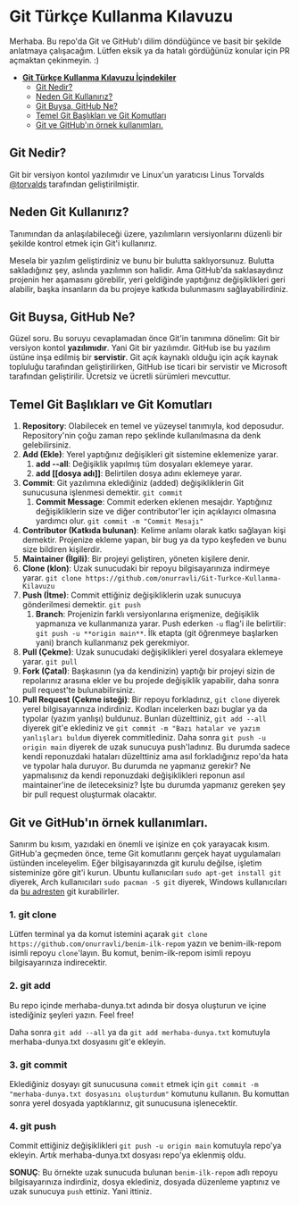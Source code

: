 # **Git Türkçe Kullanma Kılavuzu**

Merhaba. Bu repo'da Git ve GitHub'ı dilim döndüğünce ve basit bir şekilde anlatmaya çalışacağım. Lütfen eksik ya da hatalı gördüğünüz konular için PR açmaktan çekinmeyin. :)

- [**Git Türkçe Kullanma Kılavuzu İçindekiler**](#--git-t-rk-e-kullanma-k-lavuzu--)
  - [Git Nedir?](#git-nedir-)
  - [Neden Git Kullanırız?](#neden-git-kullan-r-z-)
  - [Git Buysa, GitHub Ne?](#git-buysa--github-ne-)
  - [Temel Git Başlıkları ve Git Komutları](#temel-git-ba-l-klar--ve-git-komutlar-)
  - [Git ve GitHub'ın örnek kullanımları.](#git-ve-github--n--rnek-kullan-mlar-)

## Git Nedir?

Git bir versiyon kontol yazılımıdır ve Linux'un yaratıcısı Linus Torvalds [@torvalds](https://github.com/torvalds) tarafından geliştirilmiştir.

## Neden Git Kullanırız?

Tanımından da anlaşılabileceği üzere, yazılımların versiyonlarını düzenli bir şekilde kontrol etmek için Git'i kullanırız.

Mesela bir yazılım geliştirdiniz ve bunu bir bulutta saklıyorsunuz. Bulutta sakladığınız şey, aslında yazılımın son halidir. Ama GitHub'da saklasaydınız projenin her aşamasını görebilir, yeri geldiğinde yaptığınız değişiklikleri geri alabilir, başka insanların da bu projeye katkıda bulunmasını sağlayabilirdiniz.

## Git Buysa, GitHub Ne?

Güzel soru. Bu soruyu cevaplamadan önce Git'in tanımına dönelim: Git bir versiyon kontol **yazılımıdır**. Yani Git bir yazılımdır. GitHub ise bu yazılım üstüne inşa edilmiş bir **servistir**. Git açık kaynaklı olduğu için açık kaynak topluluğu tarafından geliştirilirken, GitHub ise ticari bir servistir ve Microsoft tarafından geliştirilir. Ücretsiz ve ücretli sürümleri mevcuttur.

## Temel Git Başlıkları ve Git Komutları

1. **Repository**: Olabilecek en temel ve yüzeysel tanımıyla, kod deposudur. Repository'nin çoğu zaman repo şeklinde kullanılmasına da denk gelebilirsiniz.
2. **Add (Ekle)**: Yerel yaptığınız değişikleri git sistemine eklemenize yarar.
   1. **add --all**: Değişiklik yapılmış tüm dosyaları eklemeye yarar.
   2. **add [[dosya adı]]**: Belirtilen dosya adını eklemeye yarar.
3. **Commit**: Git yazılımına eklediğiniz (added) değişikliklerin Git sunucusuna işlenmesi demektir. `git commit`
   1. **Commit Message**: Commit ederken eklenen mesajdır. Yaptığınız değişikliklerin size ve diğer contributor'ler için açıklayıcı olmasına yardımcı olur. `git commit -m "Commit Mesajı"`
4. **Contributor (Katkıda bulunan)**: Kelime anlamı olarak katkı sağlayan kişi demektir. Projenize ekleme yapan, bir bug ya da typo keşfeden ve bunu size bildiren kişilerdir.
5. **Maintainer (İlgili)**: Bir projeyi geliştiren, yöneten kişilere denir.
6. **Clone (klon)**: Uzak sunucudaki bir repoyu bilgisayarınıza indirmeye yarar. `git clone https://github.com/onurravli/Git-Turkce-Kullanma-Kilavuzu`
7. **Push (İtme)**: Commit ettiğiniz değişikliklerin uzak sunucuya gönderilmesi demektir. `git push`
   1. **Branch**: Projenizin farklı versiyonlarına erişmenize, değişiklik yapmanıza ve kullanmanıza yarar. Push ederken `-u` flag'i ile belirtilir: `git push -u **origin main**`. İlk etapta (git öğrenmeye başlarken yani) branch kullanmanız pek gerekmiyor.
8. **Pull (Çekme)**: Uzak sunucudaki değişiklikleri yerel dosyalara eklemeye yarar. `git pull`
9. **Fork (Çatal)**: Başkasının (ya da kendinizin) yaptığı bir projeyi sizin de repolarınız arasına ekler ve bu projede değişiklik yapabilir, daha sonra pull request'te bulunabilirsiniz.
10. **Pull Request (Çekme isteği)**: Bir repoyu forkladınız, `git clone` diyerek yerel bilgisayarınıza indirdiniz. Kodları incelerken bazı buglar ya da typolar (yazım yanlışı) buldunuz. Bunları düzelttiniz, `git add --all` diyerek git'e eklediniz ve `git commit -m "Bazı hatalar ve yazım yanlışları buldum` diyerek commitlediniz. Daha sonra `git push -u origin main` diyerek de uzak sunucuya push'ladınız. Bu durumda sadece kendi reponuzdaki hataları düzelttiniz ama asıl forkladığınız repo'da hata ve typolar hala duruyor. Bu durumda ne yapmanız gerekir? Ne yapmalısınız da kendi reponuzdaki değişiklikleri reponun asıl maintainer'ine de ileteceksiniz? İşte bu durumda yapmanız gereken şey bir pull request oluşturmak olacaktır.

## Git ve GitHub'ın örnek kullanımları.

Sanırım bu kısım, yazıdaki en önemli ve işinize en çok yarayacak kısım. GitHub'a geçmeden önce, teme Git komutlarını gerçek hayat uygulamaları üstünden inceleyelim. Eğer bilgisayarınızda git kurulu değilse, işletim sisteminize göre git'i kurun. Ubuntu kullanıcıları `sudo apt-get install git` diyerek, Arch kullanıcıları `sudo pacman -S git` diyerek, Windows kullanıcıları da [bu adresten](https://git-scm.com/download/win) git kurabilirler.

### 1. git clone

Lütfen terminal ya da komut istemini açarak `git clone https://github.com/onurravli/benim-ilk-repom` yazın ve benim-ilk-repom isimli repoyu `clone`'layın. Bu komut, benim-ilk-repom isimli repoyu bilgisayarınıza indirecektir.

### 2. git add

Bu repo içinde merhaba-dunya.txt adında bir dosya oluşturun ve içine istediğiniz şeyleri yazın. Feel free!

Daha sonra `git add --all` ya da `git add merhaba-dunya.txt` komutuyla merhaba-dunya.txt dosyasını git'e ekleyin.

### 3. git commit

Eklediğiniz dosyayı git sunucusuna `commit` etmek için `git commit -m "merhaba-dunya.txt dosyasını oluşturdum"` komutunu kullanın. Bu komuttan sonra yerel dosyada yaptıklarınız, git sunucusuna işlenecektir.

### 4. git push

Commit ettiğiniz değişiklikleri `git push -u origin main` komutuyla repo'ya ekleyin. Artık merhaba-dunya.txt dosyası repo'ya eklenmiş oldu.

**SONUÇ**: Bu örnekte uzak sunucuda bulunan `benim-ilk-repom` adlı repoyu bilgisayarınıza indirdiniz, dosya eklediniz, dosyada düzenleme yaptınız ve uzak sunucuya `push` ettiniz. Yani ittiniz.
